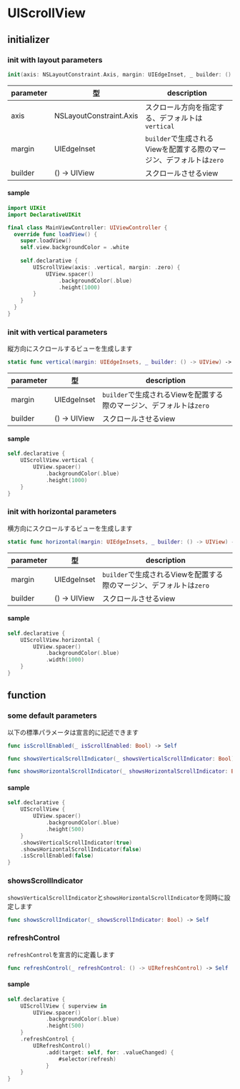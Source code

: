 # UIScrollView

## initializer

### init with layout parameters

```swift
init(axis: NSLayoutConstraint.Axis, margin: UIEdgeInset, _ builder: () -> UIView)
```

|  parameter | 型 | description |
| ---- | ---- | ---- |
| axis | NSLayoutConstraint.Axis | スクロール方向を指定する、デフォルトは`vertical` |
| margin | UIEdgeInset | `builder`で生成されるViewを配置する際のマージン、デフォルトは`zero` |
| builder | () -> UIView | スクロールさせるview |

#### sample

```swift
import UIKit
import DeclarativeUIKit

final class MainViewController: UIViewController {
  override func loadView() {
    super.loadView()
    self.view.backgroundColor = .white
    
    self.declarative {
        UIScrollView(axis: .vertical, margin: .zero) {
            UIView.spacer()
                .backgroundColor(.blue)
                .height(1000)
        }
    }
  }
}
```

### init with vertical parameters

縦方向にスクロールするビューを生成します

```swift
static func vertical(margin: UIEdgeInsets, _ builder: () -> UIView) -> UIScrollView
```

|  parameter | 型 | description |
| ---- | ---- | ---- |
| margin | UIEdgeInset | `builder`で生成されるViewを配置する際のマージン、デフォルトは`zero` |
| builder | () -> UIView | スクロールさせるview |

#### sample

```swift
self.declarative {
    UIScrollView.vertical {
        UIView.spacer()
            .backgroundColor(.blue)
            .height(1000)
    }
}
```

### init with horizontal parameters

横方向にスクロールするビューを生成します

```swift
static func horizontal(margin: UIEdgeInsets, _ builder: () -> UIView) -> UIScrollView
```

|  parameter | 型 | description |
| ---- | ---- | ---- |
| margin | UIEdgeInset | `builder`で生成されるViewを配置する際のマージン、デフォルトは`zero` |
| builder | () -> UIView | スクロールさせるview |

#### sample

```swift
self.declarative {
    UIScrollView.horizontal {
        UIView.spacer()
            .backgroundColor(.blue)
            .width(1000)
    }
}
```

## function

### some default parameters

以下の標準パラメータは宣言的に記述できます

```swift
func isScrollEnabled(_ isScrollEnabled: Bool) -> Self

func showsVerticalScrollIndicator(_ showsVerticalScrollIndicator: Bool) -> Self

func showsHorizontalScrollIndicator(_ showsHorizontalScrollIndicator: Bool) -> Self
```

#### sample

```swift
self.declarative {
    UIScrollView {
        UIView.spacer()
            .backgroundColor(.blue)
            .height(500)
    }
    .showsVerticalScrollIndicator(true)
    .showsHorizontalScrollIndicator(false)
    .isScrollEnabled(false)
}
```

### showsScrollIndicator

`showsVerticalScrollIndicator`と`showsHorizontalScrollIndicator`を同時に設定します

```swift
func showsScrollIndicator(_ showsScrollIndicator: Bool) -> Self
```

### refreshControl

`refreshControl`を宣言的に定義します

```swift
func refreshControl(_ refreshControl: () -> UIRefreshControl) -> Self
```

#### sample
```swift
self.declarative {
    UIScrollView { superview in
        UIView.spacer()
            .backgroundColor(.blue)
            .height(500)
    }
    .refreshControl {
        UIRefreshControl()
            .add(target: self, for: .valueChanged) {
                #selector(refresh)
            }
    }
}
```